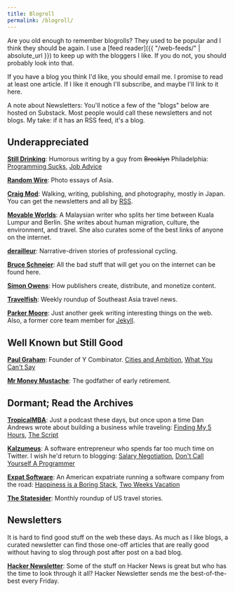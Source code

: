 ```yaml
---
title: Blogroll
permalink: /blogroll/
---
```


Are you old enough to remember blogrolls? They used to be popular and I think they should be again. I use a [feed reader]({{ "/web-feeds/" | absolute_url }}) to keep up with the bloggers I like. If you do not, you should probably look into that.

If you have a blog you think I'd like, you should email me. I promise to read at least one article. If I like it enough I'll subscribe, and maybe I'll link to it here.

A note about Newsletters: You'll notice a few of the "blogs" below are hosted on Substack. Most people would call these newsletters and not blogs. My take: if it has an RSS feed, it's a blog.

## Underappreciated

[**Still Drinking**](https://www.stilldrinking.org/essays.php): Humorous writing by a guy from ~~Brooklyn~~ Philadelphia: [Programming Sucks](https://www.stilldrinking.org/programming-sucks), [Job Advice](https://www.stilldrinking.org/job-advice)

[**Random Wire**](https://randomwire.com/): Photo essays of Asia.

[**Craig Mod**](https://craigmod.com/): Walking, writing, publishing, and photography, mostly in Japan. You can get the newsletters and all by [RSS](https://craigmod.com/index.xml).

[**Movable Worlds**](https://movableworlds.substack.com/archive): A Malaysian writer who splits her time between Kuala Lumpur and Berlin. She writes about human migration, culture, the environment, and travel. She also curates some of the best links of anyone on the internet.

[**derailleur**](https://derailleur.substack.com/archive): Narrative-driven stories of professional cycling.

[**Bruce Schneier**](https://www.schneier.com/): All the bad stuff that will get you on the internet can be found here.

[**Simon Owens**](https://simonowens.substack.com/): How publishers create, distribute, and monetize content.

[**Travelfish**](https://travelfish.substack.com/): Weekly roundup of Southeast Asia travel news.

[**Parker Moore**](https://byparker.com/): Just another geek writing interesting things on the web. Also, a former core team member for [Jekyll](https://jekyllrb.com/).

## Well Known but Still Good

[**Paul Graham**](http://paulgraham.com/articles.html): Founder of Y Combinator. [Cities and Ambition](http://www.paulgraham.com/cities.html), [What You Can't Say](http://www.paulgraham.com/say.html)

[**Mr Money Mustache**](http://www.mrmoneymustache.com/): The godfather of early retirement.

## Dormant; Read the Archives

[**TropicalMBA**](http://www.tropicalmba.com/): Just a podcast these days, but once upon a time Dan Andrews wrote about building a business while traveling: [Finding My 5 Hours](http://www.tropicalmba.com/5hours/), [The Script](http://www.tropicalmba.com/the-script/)

[**Kalzumeus**](https://www.kalzumeus.com/): A software entrepreneur who spends far too much time on Twitter. I wish he'd return to blogging: [Salary Negotiation](https://www.kalzumeus.com/2012/01/23/salary-negotiation/), [Don't Call Yourself A Programmer](https://www.kalzumeus.com/2011/10/28/dont-call-yourself-a-programmer/)

[**Expat Software**](http://www.expatsoftware.com/articles/): An American expatriate running a software company from the road: [Happiness is a Boring Stack](http://www.expatsoftware.com/articles/happiness-is-a-boring-stack.html), [Two Weeks Vacation](http://www.expatsoftware.com/articles/2007/02/two-weeks-vacation-is-only.html)

[**The Statesider**](https://statesider.us/): Monthly roundup of US travel stories.

## Newsletters

It is hard to find good stuff on the web these days. As much as I like blogs, a curated newsletter can find those one-off articles that are really good without having to slog through post after post on a bad blog.

[**Hacker Newsletter**](https://hackernewsletter.com/): Some of the stuff on Hacker News is great but who has the time to look through it all? Hacker Newsletter sends me the best-of-the-best every Friday.

